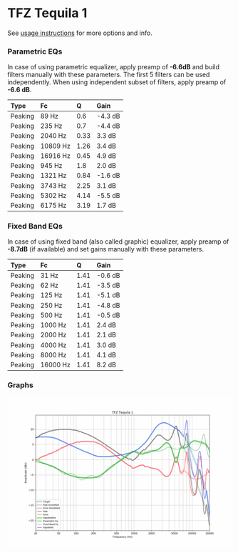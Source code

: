 # TFZ Tequila 1
See [usage instructions](https://github.com/jaakkopasanen/AutoEq#usage) for more options and info.

### Parametric EQs
In case of using parametric equalizer, apply preamp of **-6.6dB** and build filters manually
with these parameters. The first 5 filters can be used independently.
When using independent subset of filters, apply preamp of **-6.6 dB**.

| Type    | Fc       |    Q | Gain    |
|:--------|:---------|:-----|:--------|
| Peaking | 89 Hz    | 0.6  | -4.3 dB |
| Peaking | 235 Hz   | 0.7  | -4.4 dB |
| Peaking | 2040 Hz  | 0.33 | 3.3 dB  |
| Peaking | 10809 Hz | 1.26 | 3.4 dB  |
| Peaking | 16916 Hz | 0.45 | 4.9 dB  |
| Peaking | 945 Hz   | 1.8  | 2.0 dB  |
| Peaking | 1321 Hz  | 0.84 | -1.6 dB |
| Peaking | 3743 Hz  | 2.25 | 3.1 dB  |
| Peaking | 5302 Hz  | 4.14 | -5.5 dB |
| Peaking | 6175 Hz  | 3.19 | 1.7 dB  |

### Fixed Band EQs
In case of using fixed band (also called graphic) equalizer, apply preamp of **-8.7dB**
(if available) and set gains manually with these parameters.

| Type    | Fc       |    Q | Gain    |
|:--------|:---------|:-----|:--------|
| Peaking | 31 Hz    | 1.41 | -0.6 dB |
| Peaking | 62 Hz    | 1.41 | -3.5 dB |
| Peaking | 125 Hz   | 1.41 | -5.1 dB |
| Peaking | 250 Hz   | 1.41 | -4.8 dB |
| Peaking | 500 Hz   | 1.41 | -0.5 dB |
| Peaking | 1000 Hz  | 1.41 | 2.4 dB  |
| Peaking | 2000 Hz  | 1.41 | 2.1 dB  |
| Peaking | 4000 Hz  | 1.41 | 3.0 dB  |
| Peaking | 8000 Hz  | 1.41 | 4.1 dB  |
| Peaking | 16000 Hz | 1.41 | 8.2 dB  |

### Graphs
![](./TFZ%20Tequila%201.png)